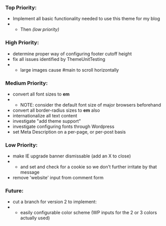 ### Top Priority:
+ Implement all basic functionality needed to use this theme for my blog
+ + Then *(low priority)*

### High Priority:
+ determine proper way of configuring footer cutoff height
+ fix all issues identified by ThemeUnitTesting
+ + large images cause #main to scroll horizontally

### Medium Priority:
+ convert all font sizes to **em**
+ + NOTE: consider the default font size of major browsers beforehand
+ convert all border-radius sizes to **em** also
+ internationalize all text content
+ investigate "add theme support"
+ investigate configuring fonts through Wordpress
+ set Meta Description on a per-page, or per-post basis

### Low Priority:
+ make IE upgrade banner dismissable (add an X to close)
+ + and set and check for a cookie so we don't further irritate by that message
+ remove 'website' input from comment form

### Future:
+ cut a branch for version 2 to implement:
+ + easily configurable color scheme (WP inputs for the 2 or 3 colors actually used)
